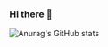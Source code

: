 ### Hi there 👋

![Anurag's GitHub stats](https://github-readme-stats.vercel.app/api?username=skrujfoebsohda&show_icons=true&theme=radical)
<!--
**skrujfoebsohda/skrujfoebsohda** is a ✨ _special_ ✨ repository because its `README.md` (this file) appears on your GitHub profile.

Here are some ideas to get you started:

- 🔭 I’m currently working on ...
- 🌱 I’m currently learning ...
- 👯 I’m looking to collaborate on ...
- 🤔 I’m looking for help with ...
- 💬 Ask me about ...
- 📫 How to reach me: ...
- 😄 Pronouns: ...
- ⚡ Fun fact: ...
-->
